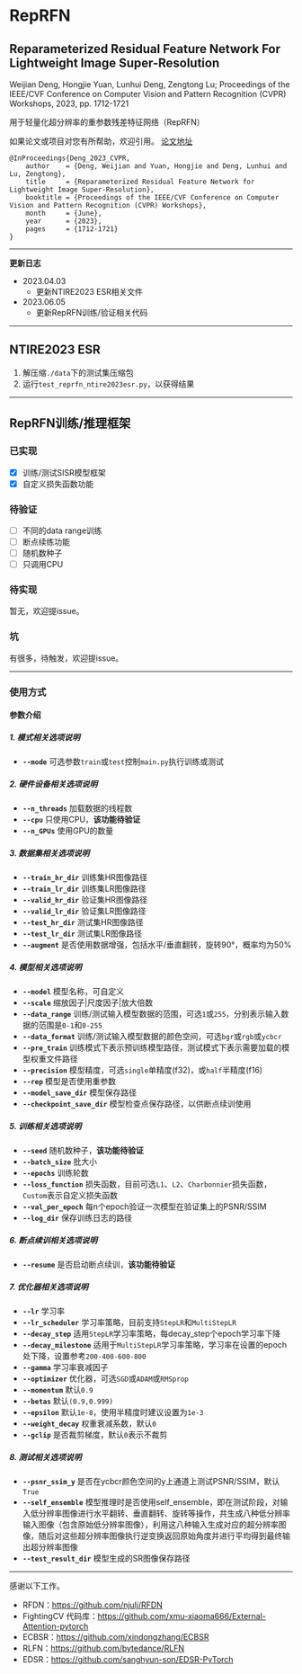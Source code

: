 # RepRFN
## Reparameterized Residual Feature Network For Lightweight Image Super-Resolution
Weijian Deng, Hongjie Yuan, Lunhui Deng, Zengtong Lu; Proceedings of the IEEE/CVF Conference on Computer Vision and Pattern Recognition (CVPR) Workshops, 2023, pp. 1712-1721

用于轻量化超分辨率的重参数残差特征网络（RepRFN）

如果论文或项目对您有所帮助，欢迎引用。
[论文地址](https://openaccess.thecvf.com/content/CVPR2023W/NTIRE/html/Deng_Reparameterized_Residual_Feature_Network_for_Lightweight_Image_Super-Resolution_CVPRW_2023_paper.html)
```
@InProceedings{Deng_2023_CVPR,
    author    = {Deng, Weijian and Yuan, Hongjie and Deng, Lunhui and Lu, Zengtong},
    title     = {Reparameterized Residual Feature Network for Lightweight Image Super-Resolution},
    booktitle = {Proceedings of the IEEE/CVF Conference on Computer Vision and Pattern Recognition (CVPR) Workshops},
    month     = {June},
    year      = {2023},
    pages     = {1712-1721}
}
```

---
**更新日志**
* 2023.04.03
  * 更新NTIRE2023 ESR相关文件
* 2023.06.05
  * 更新RepRFN训练/验证相关代码

---
## NTIRE2023 ESR
1. 解压缩`./data`下的测试集压缩包
2. 运行`test_reprfn_ntire2023esr.py`，以获得结果

---
## RepRFN训练/推理框架
### 已实现
- [x] 训练/测试SISR模型框架
- [x] 自定义损失函数功能
### 待验证
- [ ] 不同的data range训练
- [ ] 断点续练功能
- [ ] 随机数种子
- [ ] 只调用CPU
### 待实现
暂无，欢迎提issue。
### 坑
有很多，待触发，欢迎提issue。

---
### 使用方式
#### 参数介绍
##### 1. 模式相关选项说明
- **`--mode`**
  可选参数`train`或`test`控制`main.py`执行训练或测试
##### 2. 硬件设备相关选项说明
- **`--n_threads`**
  加载数据的线程数
- **`--cpu`**
  只使用CPU，**该功能待验证**
- **`--n_GPUs`**
  使用GPU的数量
##### 3. 数据集相关选项说明
- **`--train_hr_dir`**
  训练集HR图像路径
- **`--train_lr_dir`**
  训练集LR图像路径
- **`--valid_hr_dir`**
  验证集HR图像路径
- **`--valid_lr_dir`**
  验证集LR图像路径
- **`--test_hr_dir`**
  测试集HR图像路径
- **`--test_lr_dir`**
  测试集LR图像路径
- **`--augment`**
  是否使用数据增强，包括水平/垂直翻转，旋转90°，概率均为50%
##### 4. 模型相关选项说明
- **`--model`**
  模型名称，可自定义
- **`--scale`**
  缩放因子|尺度因子|放大倍数
- **`--data_range`**
  训练/测试输入模型数据的范围，可选`1`或`255`，分别表示输入数据的范围是`0-1`和`0-255`
- **`--data_format`**
  训练/测试输入模型数据的颜色空间，可选`bgr`或`rgb`或`ycbcr`
- **`--pre_train`**
  训练模式下表示预训练模型路径，测试模式下表示需要加载的模型权重文件路径
- **`--precision`**
  模型精度，可选`single`单精度(f32)，或`half`半精度(f16)
- **`--rep`**
  模型是否使用重参数
- **`--model_save_dir`**
  模型保存路径
- **`--checkpoint_save_dir`**
  模型检查点保存路径，以供断点续训使用
##### 5. 训练相关选项说明
- **`--seed`**
  随机数种子，**该功能待验证**
- **`--batch_size`**
  批大小
- **`--epochs`**
  训练轮数
- **`--loss_function`**
  损失函数，目前可选`L1`、`L2`、`Charbonnier`损失函数，`Custom`表示自定义损失函数
- **`--val_per_epoch`**
  每n个epoch验证一次模型在验证集上的PSNR/SSIM
- **`--log_dir`**
  保存训练日志的路径
##### 6. 断点续训相关选项说明
- **`--resume`**
  是否启动断点续训，**该功能待验证**
##### 7. 优化器相关选项说明
- **`--lr`**
  学习率
- **`--lr_scheduler`**
  学习率策略，目前支持`StepLR`和`MultiStepLR`
- **`--decay_step`**
  适用`StepLR`学习率策略，每decay_step个epoch学习率下降
- **`--decay_milestone`**
  适用于`MultiStepLR`学习率策略，学习率在设置的epoch处下降，设置参考`200-400-600-800`
- **`--gamma`**
  学习率衰减因子
- **`--optimizer`**
  优化器，可选`SGD`或`ADAM`或`RMSprop`
- **`--momentum`**
  默认`0.9`
- **`--betas`**
  默认`(0.9,0.999)`
- **`--epsilon`**
  默认`1e-8`，使用半精度时建议设置为`1e-3`
- **`--weight_decay`**
  权重衰减系数，默认`0`
- **`--gclip`**
  是否裁剪梯度，默认`0`表示不裁剪
##### 8. 测试相关选项说明
- **`--psnr_ssim_y`**
  是否在ycbcr颜色空间的y上通道上测试PSNR/SSIM，默认`True`
- **`--self_ensemble`**
  模型推理时是否使用self_ensemble，即在测试阶段，对输入低分辨率图像进行水平翻转、垂直翻转、旋转等操作，共生成八种低分辨率输入图像（包含原始低分辨率图像），利用这八种输入生成对应的超分辨率图像，随后对这些超分辨率图像执行逆变换返回原始角度并进行平均得到最终输出超分辨率图像
- **`--test_result_dir`**
  模型生成的SR图像保存路径

---
感谢以下工作。
- RFDN：https://github.com/njulj/RFDN
- FightingCV 代码库：https://github.com/xmu-xiaoma666/External-Attention-pytorch
- ECBSR：https://github.com/xindongzhang/ECBSR
- RLFN：https://github.com/bytedance/RLFN
- EDSR：https://github.com/sanghyun-son/EDSR-PyTorch
